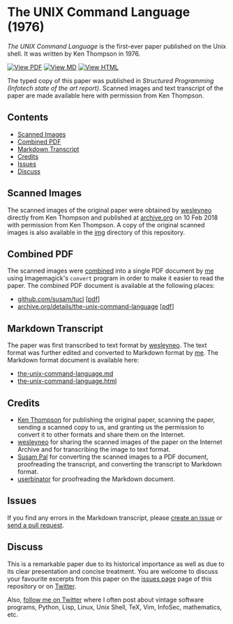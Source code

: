 The UNIX Command Language (1976)
================================

*The UNIX Command Language* is the first-ever paper published on the
Unix shell. It was written by Ken Thompson in 1976.

[![View PDF][view-pdf-svg]][gh-pdf]
[![View MD][view-md-svg]][gh-md]
[![View HTML][view-html-svg]][gh-html]

The typed copy of this paper was published in *Structured Programming
(Infotech state of the art report)*. Scanned images and text transcript
of the paper are made available here with permission from Ken Thompson.


Contents
--------

- [Scanned Images](#scanned-images)
- [Combined PDF](#combined-pdf)
- [Markdown Transcript](#markdown-transcript)
- [Credits](#credits)
- [Issues](#issues)
- [Discuss](#discuss)


Scanned Images
--------------

The scanned images of the original paper were obtained by [wesleyneo]
directly from Ken Thompson and published at
[archive.org][wesleyneo-archive-url] on 10 Feb 2018 with permission from
Ken Thompson. A copy of the original scanned images is also available in
the [img](img) directory of this repository.


Combined PDF
------------

The scanned images were [combined](Makefile) into a single PDF document
by [me][susam] using Imagemagick's `convert` program in order to make it
easier to read the paper. The combined PDF document is available at the
following places:

- [github.com/susam/tucl][gh-url] [[pdf][gh-pdf]]
- [archive.org/details/the-unix-command-language][archive-url] [[pdf][archive-pdf]]


Markdown Transcript
-------------------

The paper was first transcribed to text format by
[wesleyneo][wesleyneo]. The text format was further edited and converted
to Markdown format by [me][susam]. The Markdown format document is
available here:

- [the-unix-command-language.md][gh-md]
- [the-unix-command-language.html][gh-html]


Credits
-------

- [Ken Thompson](http://cs.bell-labs.co/who/ken/) for publishing the
  original paper, scanning the paper, sending a scanned copy to us, and
  granting us the permission to convert it to other formats and share
  them on the Internet.
- [wesleyneo](https://archive.org/details/@wesleyneo) for sharing the
  scanned images of the paper on the Internet Archive and for
  transcribing the image to text format.
- [Susam Pal](https://github.com/susam) for converting the scanned
  images to a PDF document, proofreading the transcript, and converting
  the transcript to Markdown format.
- [userbinator](https://news.ycombinator.com/user?id=userbinator) for
  proofreading the Markdown document.


Issues
------

If you find any errors in the Markdown transcript, please [create an
issue][issues] or [send a pull request][gitpr].


Discuss
-------

This is a remarkable paper due to its historical importance as well as
due to its clear presentation and concise treatment. You are welcome to
discuss your favourite excerpts from this paper on the [issues
page][issues] page of this repository or on [Twitter][twitter-discuss].

Also, [follow me on Twitter][twitter-susam] where I often post about
vintage software programs, Python, Lisp, Linux, Unix Shell, TeX, Vim,
InfoSec, mathematics, etc.


[view-pdf-svg]: https://img.shields.io/badge/view-pdf-brightgreen.svg
[view-md-svg]: https://img.shields.io/badge/view-md-brightgreen.svg
[view-html-svg]: https://img.shields.io/badge/view-html-brightgreen.svg

[gh-url]: https://github.com/susam/tucl
[gh-pdf]: https://susam.github.io/tucl/the-unix-command-language.pdf
[gh-md]: the-unix-command-language.md
[gh-html]: https://susam.github.io/tucl/the-unix-command-language.html

[archive-url]: https://archive.org/details/the-unix-command-language
[archive-pdf]: https://archive.org/download/the-unix-command-language/the-unix-command-language.pdf

[susam]: https://github.com/susam
[wesleyneo]: https://archive.org/details/@wesleyneo
[wesleyneo-archive-url]: https://archive.org/details/theunixcommandlanguage

[issues]: https://github.com/susam/tucl/issues
[gitpr]: https://github.com/susam/gitpr#create-pull-request

[twitter-discuss]: https://twitter.com/compose/tweet?text=@susam+Hey%2C+I+came+across+your+repository+on+the+paper+%22The+UNIX+Command+Language+%281976%29%22+written+by+Ken+Thompson%21
[twitter-susam]: https://twitter.com/intent/follow?screen_name=susam
